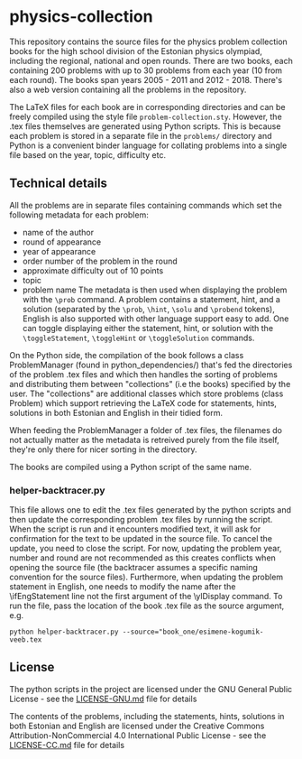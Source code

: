 # physics-collection

This repository contains the source files for the physics problem collection books for the high school division of the Estonian physics olympiad, including the regional, national and open rounds. There are two books, each containing 200 problems with up to 30 problems from each year (10 from each round). The books span years 2005 - 2011 and 2012 - 2018. There's also a web version containing all the problems in the repository.

The LaTeX files for each book are in corresponding directories and can be freely compiled using the style file `problem-collection.sty`. However, the .tex files themselves are generated using Python scripts. This is because each problem is stored in a separate file in the `problems/` directory and Python is a convenient binder language for collating problems into a single file based on the year, topic, difficulty etc.


## Technical details

All the problems are in separate files containing commands which set the following metadata for each problem:
- name of the author
- round of appearance
- year of appearance
- order number of the problem in the round
- approximate difficulty out of 10 points
- topic
- problem name
The metadata is then used when displaying the problem with the `\prob` command. A problem contains a statement, hint, and a solution (separated by the `\prob`, `\hint`, `\solu` and `\probend` tokens), English is also supported with other language support easy to add. One can toggle displaying either the statement, hint, or solution with the `\toggleStatement`, `\toggleHint` or `\toggleSolution` commands. 

On the Python side, the compilation of the book follows a class ProblemManager (found in python_dependencies/) that's fed the directories of the problem .tex files and which then handles the sorting of problems and distributing them between "collections" (i.e the books) specified by the user. The "collections" are additional classes which store problems (class Problem) which support retrieving the LaTeX code for statements, hints, solutions in both Estonian and English in their tidied form.

When feeding the ProblemManager a folder of .tex files, the filenames do not actually matter as the metadata is retreived purely from the file itself, they're only there for nicer sorting in the directory.

The books are compiled using a Python script of the same name.


### helper-backtracer.py

This file allows one to edit the .tex files generated by the python scripts and then update the corresponding problem .tex files by running the script. When the script is run and it encounters modified text, it will ask for confirmation for the text to be updated in the source file. To cancel the update, you need to close the script. For now, updating the problem year, number and round are not recommended as this creates conflicts when opening the source file (the backtracer assumes a specific naming convention for the source files). Furthermore, when updating the problem statement in English, one needs to modify the name after the \ifEngStatement line not the first argument of the \ylDisplay command. 
To run the file, pass the location of the book .tex file as the source argument, e.g. 
```
python helper-backtracer.py --source="book_one/esimene-kogumik-veeb.tex
```

## License

The python scripts in the project are licensed under the GNU General Public License - see the [LICENSE-GNU.md](LICENSE-GNU.md) file for details

The contents of the problems, including the statements, hints, solutions in both Estonian and English are licensed under the Creative Commons Attribution-NonCommercial 4.0 International Public License - see the [LICENSE-CC.md](LICENSE-CC.md) file for details
